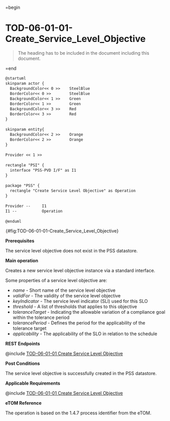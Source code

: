 =begin

# TOD-06-01-01-Create_Service_Level_Objective

> The heading has to be included in the document including this document.

=end

```plantuml
@startuml
skinparam actor {
  BackgroundColor<< 0 >> 	SteelBlue
  BorderColor<< 0 >> 		SteelBlue
  BackgroundColor<< 1 >> 	Green
  BorderColor<< 1 >> 		Green
  BackgroundColor<< 3 >> 	Red
  BorderColor<< 3 >> 		Red
}

skinparam entity{
  BackgroundColor<< 2 >> 	Orange
  BorderColor<< 2 >> 		Orange
}

Provider << 1 >>

rectangle "PSI" {
  interface "PSS-PVD I/F" as I1
}

package "PSS" {
  rectangle "Create Service Level Objective" as Operation
}

Provider --	    I1
I1 --           Operation

@enduml

```

![**TOD-06-01-01**: Create Service Level Objective](../../common/pixel.png){#fig:TOD-06-01-01-Create_Service_Level_Objective}

**Prerequisites**

The service level objective does not exist in the PSS datastore.

**Main operation**

Creates a new service level objective instance via a standard interface.

Some properties of a service level objective are:

* *name* - Short name of the service level objective
* *validFor* - The validity of the service level objective
* *keyIndicator* - The service level indicator (SLI) used for this SLO
* *threshold* - A list of thresholds that applies to this objective
* *toleranceTarget* - Indicating the allowable variation of a compliance goal within the tolerance period
* *tolerancePeriod* - Defines the period for the applicability of the tolerance target
* *applicability* - The applicability of the SLO in relation to the schedule

**REST Endpoints**

@include [TOD-06-01-01 Create Service Level Objective](endpoints/TOD-06-01-01-Create_Service_Level_Objective-endpoints.md)

**Post Conditions**

The service level objective is successfully created in the PSS datastore.

**Applicable Requirements**

@include [TOD-06-01-01 Create Service Level Objective](requirements/TOD-06-01-01-Create_Service_Level_Objective-requirements.md)

**eTOM Reference**

The operation is based on the 1.4.7 process identifier from the eTOM.
